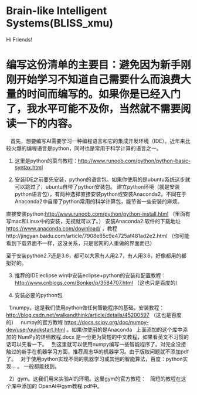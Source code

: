 # Brain-like Intelligent Systems(BLISS_xmu)

Hi Friends!

 # 编写这份清单的主要目：避免因为新手刚刚开始学习不知道自己需要什么而浪费大量的时间而编写的。如果你是已经入门了，我水平可能不及你，当然就不需要阅读一下的内容。

    首先，想要编写AI需要学习一种编程语言和它的集成开发环境（IDE）。近年来比较火爆的编程语言是python，同时也是常用于科学计算的语言之一。

1. 这里是python的菜鸟教程：http://www.runoob.com/python/python-basic-syntax.html

2. 安装IDE之前要先安装，python的语言包。如果你使用的是ubuntu系统这步就可以跳过了，ubuntu自带了python安装包。
    建立python环境（就是安装python语言包），有两种选择直接安装python或安装Anaconda2。不同在于Anaconda2中自带了python常用的科学计算包，能节省一些安装的麻烦。

直接安装python:http://www.runoob.com/python/python-install.html （里面有写mac和Linux中的安装，无视就可以了。）
安装Anaconda2:软件的下载地址 https://www.anaconda.com/download/ ，教程http://jingyan.baidu.com/article/7908e85c9e4725af481ad2e2.html （你可能看到下载界面不一样，这没关系，只是官网的人重做的界面而已）

至于安装python2.7还是3.6，都可以大家有人用2.7，有人用3.6，好像都用的都挺好的。

3. 推荐的IDE:eclipse
    win中安装eclipse+python的安装和配置教程：http://www.cnblogs.com/Bonker/p/3584707.html （这也只是百度的）

4. 安装必要的python包

   1)numpy。这是我们使用python做任何智能程序的基础，安装教程：http://blog.csdn.net/walkandthink/article/details/45200597 （这也是百度的）
   numpy的官方教程 https://docs.scipy.org/doc/numpy-dev/user/quickstart.html 。如果你使用的是Anaconda
   上面添加的这个库中添加的 NumPy的详细教程.docx 是一份更为简短的中文教程，如果看英文不习惯的话可以先看一下。
   到这里就可以使用numpy编写一些智能程序了。对完全没接触过的新手在机器学习方面，推荐周志华的机器学习。由于版权问题就不添加pdf了。
   对于使用python实现不同的机器学习或其他的智能算法，百度：python实现... 。 一般都能找到。
   
   2）gym。这我们用来实验AI的环境。这里gym的官方教程：
   简短的教程在这个库中添加的 OpenAI中gym教程.pdf中。
   
